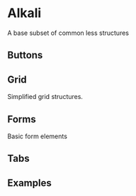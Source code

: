 # Alkali

A base subset of common less structures

## Buttons

## Grid
Simplified grid structures.

## Forms
Basic form elements

## Tabs

## Examples
